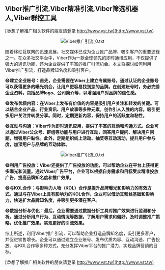 ## **Viber推广引流,Viber精准引流,Viber筛选机器人,Viber群控工具**

[😍想了解推广相关软件的朋友请登录 http://www.vst.tw](http://www.vst.tw)

 <center><img src="https://vst.tw/MP4/tuiguang/png/1.png" alt="Viber推广引流_0.txt"></center>

随着移动互联网的迅速发展，社交媒体已成为企业推广品牌、吸引客户的重要途径之一。在众多社交平台中，Viber作为一款全球领先的即时通讯应用，不仅提供了强大的通讯功能，还为企业提供了丰富的推广引流机会。本文将探讨如何利用Viber推广引流，打造品牌知名度和吸引客户。

**😄建立企业账号：首先，企业需要在Viber上建立专属账号。通过认证的企业账号可以获得更多的曝光机会，让用户更容易找到您的品牌。在创建账号时，务必完善企业资料，包括品牌logo、公司简介等，以增强用户对品牌的信任感。**

**😄发布优质内容：在Viber上发布有价值的内容是吸引用户关注和转发的关键。可以结合企业产品、行业资讯、用户故事等多种元素，创作引人入胜的内容，吸引更多用户关注并转发分享。同时，定期更新内容，保持用户的活跃度和粘性。**

**😄互动与沟通：Viber作为即时通讯应用，提供了丰富的互动和沟通方式。企业可以通过Viber公众号、群组等功能与用户进行互动，回答用户提问、解决用户问题，增强用户黏性。此外，定期组织线上活动、抽奖等互动活动，提升用户参与度，加深用户与品牌的互动体验。**

 <center><img src="https://vst.tw/MP4/tuiguang/png/2.png" alt="Viber推广引流_0.txt"></center>

**😄利用广告投放：Viber还提供了广告投放的功能，可以帮助企业在平台上获得更多曝光和流量。通过Viber广告平台，企业可以根据自身需求和目标受众精准投放广告，提高品牌知名度和推广效果。**

**😄与KOL合作：与影响力人物（KOL）合作是提升品牌曝光和影响力的有效方式。通过与在Viber上具有影响力的KOL合作，企业可以借助其粉丝基础和影响力，快速扩大品牌知名度，并吸引更多潜在客户。**

**😄数据分析与优化：最后，企业需要通过数据分析工具对推广效果进行监测和分析。通过分析用户行为、互动情况等数据，了解用户需求和偏好，及时调整推广策略，优化推广效果，实现更好的引流效果。**

综上所述，利用Viber推广引流，可以帮助企业打造品牌知名度，吸引更多客户，并促进销售增长。企业可以通过建立企业账号、发布优质内容、互动沟通、广告投放、与KOL合作等多种方式，充分发挥Viber平台的推广潜力，实现品牌营销的目标。

[😍想了解推广相关软件的朋友请登录 http://www.vst.tw](http://www.vst.tw)



